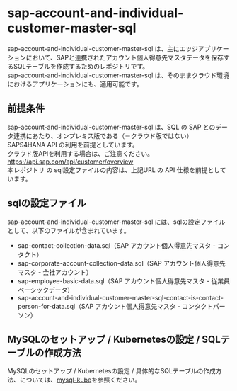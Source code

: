 # sap-account-and-individual-customer-master-sql

sap-account-and-individual-customer-master-sql は、主にエッジアプリケーションにおいて、SAPと連携されたアカウント個人得意先マスタデータを保存するSQLテーブルを作成するためのレポジトリです。  
sap-account-and-individual-customer-master-sql は、そのままクラウド環境におけるアプリケーションにも、適用可能です。   

## 前提条件  
sap-account-and-individual-customer-master-sql は、SQL の SAP とのデータ連携にあたり、オンプレミス版である（＝クラウド版ではない）SAPS4HANA API の利用を前提としています。  
クラウド版APIを利用する場合は、ご注意ください。  
https://api.sap.com/api/customer/overview  
本レポジトリ の sql設定ファイルの内容は、上記URL の API 仕様を前提としています。  

## sqlの設定ファイル

sap-account-and-individual-customer-master-sql には、sqlの設定ファイルとして、以下のファイルが含まれています。  

* sap-contact-collection-data.sql（SAP アカウント個人得意先マスタ - コンタクト）  
* sap-corporate-account-collection-data.sql（SAP アカウント個人得意先マスタ - 会社アカウント）  
* sap-employee-basic-data.sql（SAP アカウント個人得意先マスタ - 従業員ベーシックデータ）  
* sap-account-and-individual-customer-master-sql-contact-is-contact-person-for-data.sql（SAP アカウント個人得意先マスタ - コンタクトパーソン）  

## MySQLのセットアップ / Kubernetesの設定 / SQLテーブルの作成方法  

MySQLのセットアップ / Kubernetesの設定 / 具体的なSQLテーブルの作成方法、については、[mysql-kube](https://github.com/latonaio/mysql-kube)を参照ください。  
